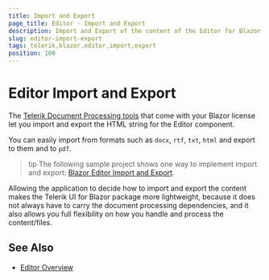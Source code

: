 ```yaml
---
title: Import and Export
page_title: Editor - Import and Export
description: Import and Export of the content of the Editor for Blazor.
slug: editor-import-export
tags: telerik,blazor,editor,import,export
position: 100
---
```


# Editor Import and Export

The [Telerik Document Processing tools](slug:dpl-in-blazor) that come with your Blazor license let you import and export the HTML string for the Editor component.

You can easily import from formats such as `docx`, `rtf`, `txt`, `html` and export to them and to `pdf`.

>tip The following sample project shows one way to implement import and export: [Blazor Editor Import and Export](https://github.com/telerik/blazor-ui/tree/master/editor/ImportExport).

Allowing the application to decide how to import and export the content makes the Telerik UI for Blazor package more lightweight, because it does not always have to carry the document processing dependencies, and it also allows you full flexibility on how you handle and process the content/files.

## See Also

  * [Editor Overview](slug:editor-overview)
